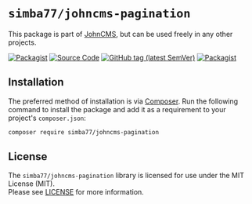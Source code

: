 # `simba77/johncms-pagination`

This package is part of [JohnCMS](https://github.com/johncms/johncms),
but can be used freely in any other projects.


[![Packagist](https://img.shields.io/packagist/l/simba77/johncms-pagination.svg)](https://packagist.org/packages/simba77/johncms-pagination)
[![Source Code](https://img.shields.io/badge/source-simba77%2Fjohncms--pagination-blue)](https://github.com/simba77/johncms-pagination)
[![GitHub tag (latest SemVer)](https://img.shields.io/github/tag/simba77/johncms-pagination.svg?label=stable)](https://github.com/simba77/johncms-pagination/releases)
[![Packagist](https://img.shields.io/packagist/dt/simba77/johncms-pagination)](https://packagist.org/packages/simba77/johncms-pagination)

## Installation

The preferred method of installation is via [Composer](http://getcomposer.org). Run the following
command to install the package and add it as a requirement to your project's
`composer.json`:

```bash
composer require simba77/johncms-pagination
```

## License

The `simba77/johncms-pagination` library is licensed for use under the MIT License (MIT).  
Please see [LICENSE](https://github.com/simba77/johncms-pagination/blob/master/LICENSE) for more information.
